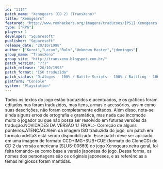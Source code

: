 ```yaml
---
id: "1114"
patch_name: "Xenogears (CD 2) (TransXeno)"
title: "Xenogears"
featured: "http://www.romhackers.org/imagens/traducoes/[PS1] Xenogears - TransXeno - 1.jpg"
type: ["RPG"]
players: 1
developer: "Squaresoft"
publisher: "Squaresoft"
release_date: "20/10/1998"
author: ["Kuroi","Lacan","Rulv","Unknown Master","jdomingos"]
group_name: "TransXeno"
group_site: "http://transxeno.blogspot.com.br/"
patch_version: "???"
patch_release: "20/10/1998"
patch_format: "ISO traduzida"
patch_status: "Diálogos - 100% / Battle Scripts - 100% / Battling - 100% / Itens e descrições - 100% / Gráficos - 100% / Revisão - 100%"
platform: "Console"
system: "Playstation"
---
```


Todos os textos do jogo estão traduzidos e acentuados, e os gráficos foram editados.nus foram traduzidos, mas itens, armas e acessórios, assim como suas descrições, não foram completamente editados. Além disso, nota-se ainda alguns erros de ortografia e gramática, mas nada que incomode muito o jogador ou que não possa ser resolvido em futuras versões da tradução.NOVIDADES DA VERSÃO 1.1 FINAL:- Correção de alguns ponteiros.ATENÇÃO:Além da imagem ISO traduzida do jogo, um patch em formato xdelta3 está sendo disponibilizado. Esse patch deve ser aplicado em uma imagem de formato CCD+IMG+SUB+CUE (formato do CloneCD) do CD 2 da versão americana (SLUS-00669) do jogo Xenogears.neira geral, foi feita tomando-se como base a versão japonesa do jogo. Dessa forma, os nomes dos personagens são os originais japoneses, e as referências a temas religiosos foram mantidas.